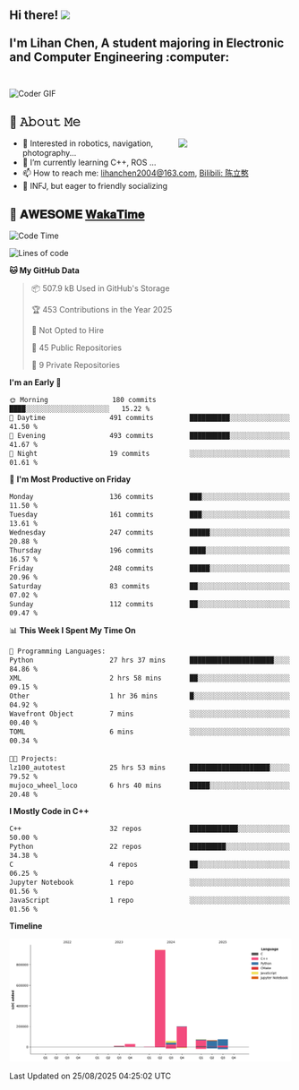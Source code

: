 <h2 align="left">
 <abc>
  <br>Hi there! <img src="https://user-images.githubusercontent.com/42378118/110234147-e3259600-7f4e-11eb-95be-0c4047144dea.gif" width="30"><br>
  <br> I'm Lihan Chen, A student majoring in Electronic and Computer Engineering :computer:<br>
  <br>
 </abc>
</h2>

<img align="center" src="https://media.giphy.com/media/SWoSkN6DxTszqIKEqv/giphy.gif" alt="Coder GIF" width="500">

## :book: 𝙰𝚋𝚘𝚞𝚝 𝙼𝚎

<img align="right" width="40%" src="https://github-readme-stats.vercel.app/api?username=LihanChen2004&show_icons=true&icon_color=CE1D2D&text_color=718096&bg_color=ffffff&hide_title=true" />

- 🌟 Interested in robotics, navigation, photography...
- 🌱 I’m currently learning C++, ROS ... 
- 📫 How to reach me: lihanchen2004@163.com, [Bilibili: 陈立憨](https://space.bilibili.com/170786212)
- 👯 INFJ, but eager to friendly socializing

## 📜 𝐀𝐖𝐄𝐒𝐎𝐌𝐄 [𝐖𝐚𝐤𝐚𝐓𝐢𝐦𝐞](https://github.com/anmol098/waka-readme-stats)

<!--START_SECTION:waka-->
![Code Time](http://img.shields.io/badge/Code%20Time-1%2C392%20hrs%2022%20mins-blue)

![Lines of code](https://img.shields.io/badge/From%20Hello%20World%20I%27ve%20Written-1.5%20million%20lines%20of%20code-blue)

**🐱 My GitHub Data** 

> 📦 507.9 kB Used in GitHub's Storage 
 > 
> 🏆 453 Contributions in the Year 2025
 > 
> 🚫 Not Opted to Hire
 > 
> 📜 45 Public Repositories 
 > 
> 🔑 9 Private Repositories 
 > 
**I'm an Early 🐤** 

```text
🌞 Morning                180 commits         ████░░░░░░░░░░░░░░░░░░░░░   15.22 % 
🌆 Daytime                491 commits         ██████████░░░░░░░░░░░░░░░   41.50 % 
🌃 Evening                493 commits         ██████████░░░░░░░░░░░░░░░   41.67 % 
🌙 Night                  19 commits          ░░░░░░░░░░░░░░░░░░░░░░░░░   01.61 % 
```
📅 **I'm Most Productive on Friday** 

```text
Monday                   136 commits         ███░░░░░░░░░░░░░░░░░░░░░░   11.50 % 
Tuesday                  161 commits         ███░░░░░░░░░░░░░░░░░░░░░░   13.61 % 
Wednesday                247 commits         █████░░░░░░░░░░░░░░░░░░░░   20.88 % 
Thursday                 196 commits         ████░░░░░░░░░░░░░░░░░░░░░   16.57 % 
Friday                   248 commits         █████░░░░░░░░░░░░░░░░░░░░   20.96 % 
Saturday                 83 commits          ██░░░░░░░░░░░░░░░░░░░░░░░   07.02 % 
Sunday                   112 commits         ██░░░░░░░░░░░░░░░░░░░░░░░   09.47 % 
```


📊 **This Week I Spent My Time On** 

```text
💬 Programming Languages: 
Python                   27 hrs 37 mins      █████████████████████░░░░   84.86 % 
XML                      2 hrs 58 mins       ██░░░░░░░░░░░░░░░░░░░░░░░   09.15 % 
Other                    1 hr 36 mins        █░░░░░░░░░░░░░░░░░░░░░░░░   04.92 % 
Wavefront Object         7 mins              ░░░░░░░░░░░░░░░░░░░░░░░░░   00.40 % 
TOML                     6 mins              ░░░░░░░░░░░░░░░░░░░░░░░░░   00.34 % 

🐱‍💻 Projects: 
lz100_autotest           25 hrs 53 mins      ████████████████████░░░░░   79.52 % 
mujoco_wheel_loco        6 hrs 40 mins       █████░░░░░░░░░░░░░░░░░░░░   20.48 % 
```

**I Mostly Code in C++** 

```text
C++                      32 repos            ████████████░░░░░░░░░░░░░   50.00 % 
Python                   22 repos            █████████░░░░░░░░░░░░░░░░   34.38 % 
C                        4 repos             ██░░░░░░░░░░░░░░░░░░░░░░░   06.25 % 
Jupyter Notebook         1 repo              ░░░░░░░░░░░░░░░░░░░░░░░░░   01.56 % 
JavaScript               1 repo              ░░░░░░░░░░░░░░░░░░░░░░░░░   01.56 % 
```



**Timeline**

![Lines of Code chart](https://raw.githubusercontent.com/LihanChen2004/LihanChen2004/main/assets/bar_graph.png)


 Last Updated on 25/08/2025 04:25:02 UTC
<!--END_SECTION:waka-->

<!--
**LihanChen2004/LihanChen2004** is a ✨ _special_ ✨ repository because its `README.md` (this file) appears on your GitHub profile.

Here are some ideas to get you started:

- 🔭 I’m currently working on ...
- 🌱 I’m currently learning ...
- 👯 I’m looking to collaborate on ...
- 🤔 I’m looking for help with ...
- 💬 Ask me about ...
- 📫 How to reach me: ...
- 😄 Pronouns: ...
- ⚡ Fun fact: ...
-->
